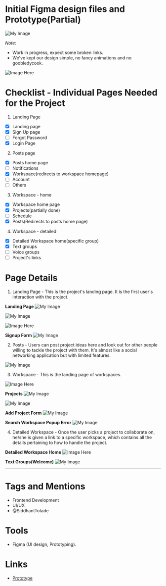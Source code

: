 # Initial Figma design files and Prototype(Partial)

![My Image](images/complete.png)

*Note*:
- Work in progress, expect some broken links.
- We've kept our design simple, no fancy animations and no goobledycook.

![Image Here](./images/complete.png)

# Checklist - Individual Pages Needed for the Project
1. Landing Page 
- [x] Landing page
- [x] Sign Up page
- [ ] Forgot Password
- [x] Login Page

2. Posts page
- [x] Posts home page
- [ ] Notifications
- [x] Workspace(redirects to workspace homepage)
- [ ] Account
- [ ] Others

3. Workspace - home
- [x] Workspace home page
- [x] Projects(partially done)
- [ ] Schedule
- [x] Posts(Redirects to posts home page)

4. Workspace - detailed
- [x] Detailed Workspace home(specific group)
- [x] Text groups
- [ ] Voice groups
- [ ] Project's links

# Page Details
1. Landing Page - This is the project's landing page. It is the first user's interaction with the project.

**Landing Page**
![My Image](images/pg1.png)

![My Image](images/pg2.png)

![Image Here](./images/landing.png)

**Signup Form**
![My Image](images/signup.png)


2. Posts - Users can post project ideas here and look out for other people willing to tackle the project with them. It's almost like a social networking application but with limited features.

![My Image](images/posts.png)


3. Workspace - This is the landing page of workspaces.

![Image Here](./images/projects.png)

**Projects**
![My Image](images/projects.png)

![My Image](images/proj_details.png)

**Add Project Form**
![My Image](images/add_proj.png)


**Search Workspace Popup Error**
![My Image](images/popup_err.png)

4. Detailed Workspace - Once the user picks a project to collaborate on, he/she is given a link to a specific workspace, which contains all the details pertaining to how to handle the project.

**Detailed Workspace Home**
![Image Here](./images/workspace_detail.png)

**Text Groups(Welcome)**
![My Image](images/workspace_detail.png)

****

# Tags and Mentions
* Frontend Development
* UI/UX
* @SiddhantTotade

# Tools
* Figma (UI design, Prototyping).

# Links
* [Prototype](https://www.figma.com/proto/GTauawSwIXRvtrKZX1fCO0/ColabTeamDevelopers?type=design&node-id=2-2&t=cAcEXAjjuchrt5SS-1&scaling=contain&page-id=0%3A1&starting-point-node-id=28%3A182&mode=design)
